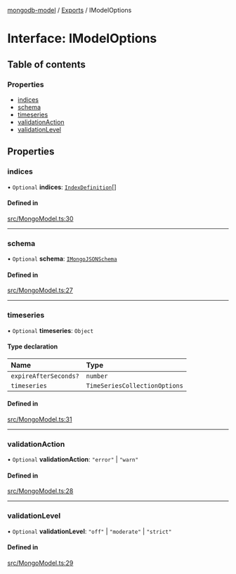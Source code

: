 [mongodb-model](../README.md) / [Exports](../modules.md) / IModelOptions

# Interface: IModelOptions

## Table of contents

### Properties

- [indices](IModelOptions.md#indices)
- [schema](IModelOptions.md#schema)
- [timeseries](IModelOptions.md#timeseries)
- [validationAction](IModelOptions.md#validationaction)
- [validationLevel](IModelOptions.md#validationlevel)

## Properties

### indices

• `Optional` **indices**: [`IndexDefinition`](../modules.md#indexdefinition)[]

#### Defined in

[src/MongoModel.ts:30](https://github.com/jelgblad/node-mongodb-model/blob/c5c3886/src/MongoModel.ts#L30)

___

### schema

• `Optional` **schema**: [`IMongoJSONSchema`](IMongoJSONSchema.md)

#### Defined in

[src/MongoModel.ts:27](https://github.com/jelgblad/node-mongodb-model/blob/c5c3886/src/MongoModel.ts#L27)

___

### timeseries

• `Optional` **timeseries**: `Object`

#### Type declaration

| Name | Type |
| :------ | :------ |
| `expireAfterSeconds?` | `number` |
| `timeseries` | `TimeSeriesCollectionOptions` |

#### Defined in

[src/MongoModel.ts:31](https://github.com/jelgblad/node-mongodb-model/blob/c5c3886/src/MongoModel.ts#L31)

___

### validationAction

• `Optional` **validationAction**: ``"error"`` \| ``"warn"``

#### Defined in

[src/MongoModel.ts:28](https://github.com/jelgblad/node-mongodb-model/blob/c5c3886/src/MongoModel.ts#L28)

___

### validationLevel

• `Optional` **validationLevel**: ``"off"`` \| ``"moderate"`` \| ``"strict"``

#### Defined in

[src/MongoModel.ts:29](https://github.com/jelgblad/node-mongodb-model/blob/c5c3886/src/MongoModel.ts#L29)
